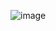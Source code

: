 ![image](https://github.com/omerahat/Leetcode-Solutions/assets/52050768/ac983c84-1778-47f1-9b8f-1137aa20e501)
